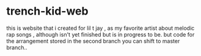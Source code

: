 # trench-kid-web
this is website that i created for lil t jay , as my favorite artist about melodic rap songs , although isn't yet finished but is in progress to be.
but code for the arrangement stored in the second branch you can shift to master branch..
